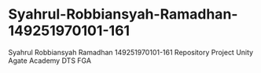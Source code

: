 # Syahrul-Robbiansyah-Ramadhan-149251970101-161
Syahrul Robbiansyah Ramadhan 149251970101-161
Repository Project Unity Agate Academy DTS FGA
